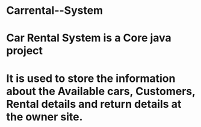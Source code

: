 # Carrental--System
# Car Rental System is a Core java project 
# It is used to store the information about the Available cars, Customers, Rental details and return details at the owner site.
